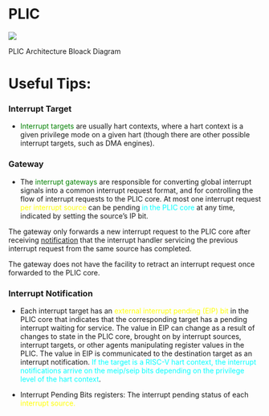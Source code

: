 # PLIC

![](/interrupt/PLIC.jpg)

PLIC Architecture Bloack Diagram

# Useful Tips:
### Interrupt Target
- <span style="color:green">Interrupt targets</span> are usually hart contexts, where a hart context is a given privilege mode on a given hart (though there are other possible interrupt targets, such as DMA engines). 
### Gateway
- The <span style="color:green">interrupt gateways</span> are responsible for converting global interrupt signals into a common interrupt request format, and for controlling the flow of interrupt requests to the PLIC core. At most one interrupt request <span style="color:yellow"> per interrupt source</span> can be pending<span style="color:cyan"> in the PLIC core</span> at any time, indicated by setting the source’s IP bit. 

The gateway only forwards a new interrupt request to the PLIC core after receiving <u>notification</u> that the interrupt handler servicing the previous interrupt request from the same source has completed.

The gateway does not have the facility to retract an interrupt request once forwarded to the PLIC core.
### Interrupt Notification
- Each interrupt target has an<span style="color:yellow"> external interrupt pending (EIP) bit </span> in the PLIC core that indicates that the corresponding target has a pending interrupt waiting for service. The value in EIP can change as a result of changes to state in the PLIC core, brought on by interrupt sources, interrupt targets, or other agents manipulating register values in the PLIC. The value in EIP is communicated to the destination target as an interrupt notification. <span style="color:cyan">If the target is a RISC-V hart context, the interrupt notifications arrive on the meip/seip bits depending on the privilege level of the hart context</span>.

- Interrupt Pending Bits registers:
The interrupt pending status of each <span style="color:yellow">interrupt source.</span>
